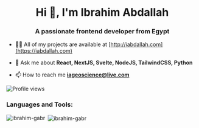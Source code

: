 <h1 align="center">Hi 👋, I'm Ibrahim Abdallah</h1>
<h3 align="center">A passionate frontend developer from Egypt</h3>

- 👨‍💻 All of my projects are available at [http://iabdallah.com](https://iabdallah.com)

- 💬 Ask me about **React, NextJS, Svelte, NodeJS, TailwindCSS, Python**

- 📫 How to reach me **iageoscience@live.com**

![Profile views](https://gpvc.arturio.dev/ibrahim-gabr)  

<h3 align="left">Languages and Tools:</h3>

<p><img align="left" src="https://github-readme-stats.vercel.app/api/top-langs?username=ibrahim-gabr&show_icons=true&locale=en&layout=compact" alt="ibrahim-gabr" /></p>

<p>&nbsp;<img align="center" src="https://github-readme-stats.vercel.app/api?username=ibrahim-gabr&show_icons=true&locale=en&count_private=true" alt="ibrahim-gabr" /></p>
